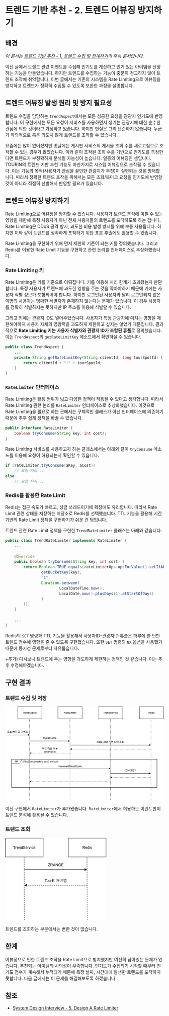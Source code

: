 # 트렌드 기반 추천 - 2. 트렌드 어뷰징 방지하기
## 배경
*이 문서는 [트렌드 기반 추천 - 1. 트렌드 수집 및 집계하기](./트렌드%20기반%20추천%20-%201.%20트렌드%20수집%20및%20집계하기.md)의 후속 문서입니다.*

이전 글에서 트렌드 관련 이벤트를 수집해 인기도를 계산하고 인기 있는 아이템을 선정하는 기능을 만들었습니다. 하지만 트렌드를 수집하는 기능이 충분히 정교하지 않아 트렌드 조작에 취약합니다. 이번 글에서는 기존의 시스템을 Rate Limiting으로 어뷰징을 방지하고 트렌드가 정확히 수집될 수 있도록 보완한 과정을 설명합니다.

## 트렌드 어뷰징 발생 원리 및 방지 필요성
트렌드 수집을 담당하는 `TrendAspect`에서는 모든 성공한 요청을 관광지 인기도에 반영합니다. 이 구현에서는 모든 요청이 서비스를 사용하면서 생기는 관광지에 대한 순수한 관심에 의한 것이라고 가정하고 있습니다. 하지만 현실은 그리 단순하지 않습니다. 누군가 악의적으로 혹은 의도치 않게 트렌드를 조작할 수 있습니다.

요즘에는 많이 없어졌지만 옛날에는 게시판 서비스의 게시물 조회 수를 새로고침으로 조작할 수 있는 경우가 많았습니다. 이와 같이 조작된 조회 수를 기반으로 인기도를 측정한다면 트렌드가 부정확하게 분석될 가능성이 높습니다. 일종의 어뷰징인 셈입니다. TOURIN의 트렌드 기반 추천 기능도 마찬가지로 시스템 어뷰징으로 조작될 수 있습니다. 이는 기능의 목적(사용자가 관심을 끌만한 관광지가 추천)이 실현되는 것을 방해합니다. 따라서 정확한 트렌드 포착을 위해서는 모든 조회/북마크 요청을 인기도에 반영할 것이 아니라 적절히 선별해서 반영할 필요가 있습니다.

## 트렌드 어뷰징 방지하기
Rate Limiting으로 어뷰징을 방지할 수 있습니다. 사용자가 트렌드 분석에 미칠 수 있는 영향을 제한해 특정 사용자가 아닌 전체 사용자들의 트렌드를 포착하도록 하는 겁니다. Rate Limiting은 DDoS 공격 방지, 과도한 비용 발생 방지를 위해 보통 사용됩니다. 하지만 이와 같이 트렌드를 정확하게 포착하기 위한 표본 추출에도 활용할 수 있습니다.

Rate Limiting을 구현하기 위해 먼저 제한의 기준이 되는 키를 정의했습니다. 그리고 Redis를 이용한 Rate Limit 기능을 구현하고 관련 논리를 인터페이스로 추상화했습니다.

### Rate Limiting 키
Rate Limiting은 키를 기준으로 이뤄집니다. 키를 이용해 처리 한계가 초과됐는지 판단합니다. 특정 사용자가 트렌드에 과도한 영향을 주는 것을 막아야하기 때문에 키에는 사용자 식별 정보가 포함되어야 합니다. 하지만 로그인된 사용자와 달리 로그인되지 않은 익명의 사용자는 명확한 식별자가 존재하지 않는다는 문제가 있습니다. 이 경우 사용자를 정확히 식별하지는 못하지만 IP 주소를 이용해 식별할 수 있습니다.

그리고 키에는 관광지 ID도 넣어주었습니다. 사용자가 특정 관광지에 미치는 영향을 제한해야하지 사용자 자체의 영향력을 과도하게 제한하고 싶지는 않았기 때문입니다. 결과적으로 **Rate Limiting 키는 사용자 식별자와 관광지 ID가 조합된 튜플**로 정의했습니다. 이는 `TrendAspect`의 `getRateLimitKey` 메소드에서 확인하실 수 있습니다.

```java
public class TrendAspect {
    ...
    private String getRateLimitKey(String clientId, long tourSpotId) {
        return clientId + ":" + tourSpotId;
    }
}
```

### `RateLimiter` 인터페이스
Rate Limiting은 활용 범위가 넓고 다양한 정책이 적용될 수 있다고 생각합니다. 따라서 Rate Limiting 관련 논리를 `RateLimiter` 인터페이스로 추상화했습니다. 이것으로 Rate Limiting을 필요로 하는 곳에서는 구체적인 클래스가 아닌 인터페이스에 의존하기 때문에 추후 쉽게 정책을 바꿀 수 있습니다.

```java
public interface RateLimiter {
    boolean tryConsume(String key, int cost);
}
```

Rate Limiting 서비스를 사용하고자 하는 클래스에서는 아래와 같이 `tryConsume` 메소드를 이용해 요청이 허용되는지 확인할 수 있습니다.

```java
if (rateLimiter.tryConsume(aKey, aCost))
    // 요청 처리...
else
    // 요청 무시...
```

### Redis를 활용한 Rate Limit
Redis는 접근 속도가 빠르고, 싱글 쓰레드이기에 확장에도 유리합니다. 따라서 Rate Limit 관련 상태를 저장하는 저장소로 Redis를 선택했습니다. TTL 기능을 활용해 시간 기반의 Rate Limit 정책을 구현하기가 쉬운 건 덤입니다.

트렌드 관련 Rate Limit 정책을 구현한 `TrendRateLimiter` 클래스는 아래와 같습니다.

```java
public class TrendRateLimiter implements RateLimiter {
    ...

    @Override
    public boolean tryConsume(String key, int cost) {
        return Boolean.TRUE.equals(rateLimiterOps.opsForValue().setIfAbsent(
                getBucketKey(key),
                "1",
                Duration.between(
                        LocalDateTime.now(),
                        LocalDate.now().plusDays(1).atStartOfDay()
                )
        ));
    }

    ...
}
```

Redis의 `SET` 명령과 TTL 기능을 활용해서 사용자ID-관광지ID 튜플은 하루에 한 번만 트렌드 점수에 영향을 줄 수 있도록 구현했습니다. 또한 `SET` 명령의 `NX` 옵션을 사용했기 때문에 동시성 문제로부터 자유롭습니다.

\+추가) 다시보니 트렌드에 주는 영향을 과도하게 제한하는 정책인 것 같습니다. 이는 추후 수정해야겠습니다.

## 구현 결과
### 트렌드 수집 및 저장
![트렌드 추천 시스템 - 수집 ver.2](./image/trend-collect-ver2-sequence-diagram.png)

이전 구현에서 `RateLimiter`가 추가됐습니다. `RateLimiter`에서 허용하는 이벤트만이 트렌드 분석에 활용될 수 있습니다.

### 트렌드 조회
![트렌드 추천 시스템 - 조회 ver.2](./image/trend-fetch-ver1-sequence-diagram.png)

트렌드를 조회하는 부분에서는 변한 것이 없습니다.

## 한계
어뷰징으로 인한 트렌드 조작을 Rate Limit으로 방지했지만 여전히 남아있는 문제가 있습니다. 추천되는 아이템의 시의성이 부족합니다. 인기도가 수집되기 시작할 때부터 인기도 점수가 계속해서 누적되기 때문에 특정 날짜, 시간대에 발생한 트렌드를 포착하지 못합니다. 다음 글에서는 이 문제를 해결해보도록 하겠습니다.

## 참조
- [System Design Interview - 5. Design A Rate Limiter](https://bytebytego.com/courses/system-design-interview/design-a-rate-limiter)